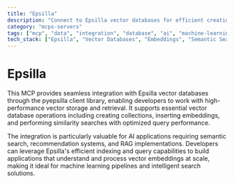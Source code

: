 ```yaml
---
title: "Epsilla"
description: "Connect to Epsilla vector databases for efficient creation, manipulation, and querying of vector data using pyepsilla."
category: "mcps-servers"
tags: ["mcp", "data", "integration", "database", "ai", "machine-learning"]
tech_stack: ["Epsilla", "Vector Databases", "Embeddings", "Semantic Search", "AI/ML"]
---
```


# Epsilla

This MCP provides seamless integration with Epsilla vector databases through the pyepsilla client library, enabling developers to work with high-performance vector storage and retrieval. It supports essential vector database operations including creating collections, inserting embeddings, and performing similarity searches with optimized query performance.

The integration is particularly valuable for AI applications requiring semantic search, recommendation systems, and RAG implementations. Developers can leverage Epsilla's efficient indexing and query capabilities to build applications that understand and process vector embeddings at scale, making it ideal for machine learning pipelines and intelligent search solutions.
